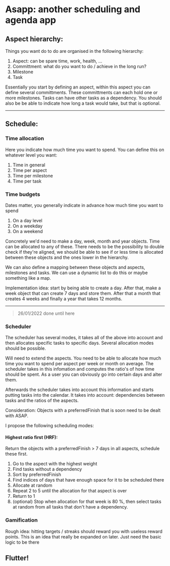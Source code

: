 # Asapp: another scheduling and agenda app

## Aspect hierarchy:

Things you want do to do are organised in the following hierarchy:
1. Aspect: can be spare time, work, health, ... 
2. Committment: what do you want to do / achieve in the long run?
3. Milestone
4. Task

Essentially you start by defining an aspect, within this aspect you can define several committments.
These committments can each hold one or more milestones. Tasks can have other tasks as a dependency. 
You should also be be able to indicate how long a task would take, but that is optional.

---
## Schedule:

###  Time allocation

Here you indicate how much time you want to spend. You can define this on whatever level you want:

1. Time in general
2. Time per aspect
3. Time per milestone
4. Time per task
   

### Time budgets
Dates matter, you generally indicate in advance how much time you want to spend

1. On a day level
2. On a weekday
3. On a weekend

Concretely we'd need to make a day, week, month and year objects. Time can be allocated to any of these. There needs to be the possibility to double check if they're aligned, we should be able to see if or less time is allocated between these objects and the ones lower in the hierarchy. 

We can also define a mapping between these objects and aspects, milestones and tasks. We can use a dynamic list to do this or maybe something like a map.

Implementation idea: start by being able to create a day. After that, make a week object that can create 7 days and store them. After that a month that creates 4 weeks and finally a year that takes 12 months. 

----

> 26/01/2022 done until here

### Scheduler

The scheduler has several modes, it takes all of the above into account and then allocates specific tasks to specific days. Several allocation modes should be possible.

Will need to extend the  aspects. You need to be able to allocate how much time you want to spend per aspect per week or month on average. The scheduler takes in this infomation and computes the ratio's of how time should be spent. As a user you can obviously go into certain days and alter them.

Afterwards the scheduler takes into account this information and starts putting tasks into the calendar. It takes into account: dependencies between tasks and the ratios of the aspects. 

Consideration: Objects with a preferredFinish that is soon need to be dealt with ASAP.

I propose the following scheduling modes:

#### Highest ratio first (HRF): 
Return the objects with a preferredFinish > 7 days in all aspects, schedule these first.

1. Go to the aspect with the highest weight
2. Find tasks without a dependency
3. Sort by preferredFinish
4. Find indices of days that have enough space for it to be scheduled there
5. Allocate at random
6. Repeat 2 to 5 until the allocation for that aspect is over
7. Return to 1
8. (optional) Stop when allocation for that week is 80 %, then select tasks at random from all tasks that don't have a dependency.







### Gamification

Rough idea: hitting targets / streaks should reward you with useless reward points. This is an idea that really be expanded on later. Just need the basic logic to be there

## Flutter!
